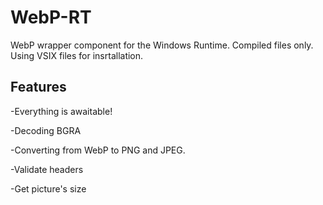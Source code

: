 WebP-RT
=======

WebP wrapper component for the Windows Runtime. Compiled files only. Using VSIX files for insrtallation.

## Features

-Everything is awaitable!

-Decoding BGRA

-Converting from WebP to PNG and JPEG.

-Validate headers

-Get picture's size
